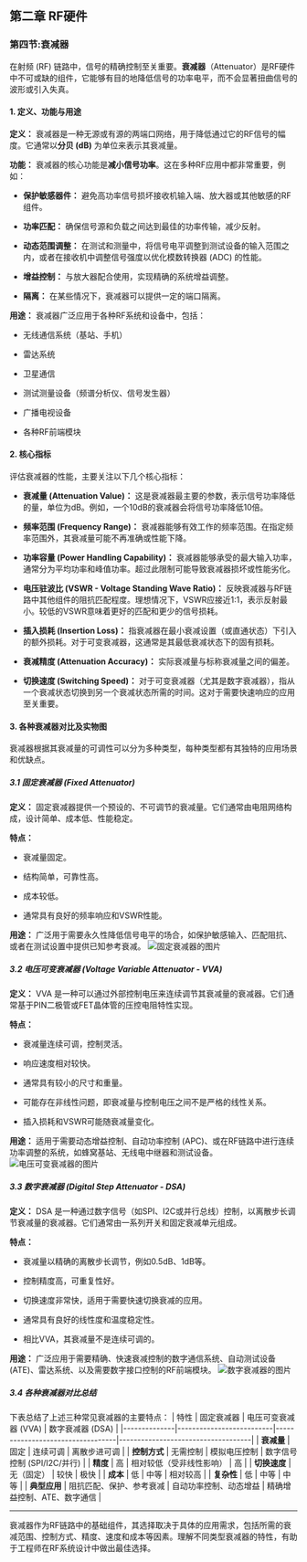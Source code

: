 ## 第二章 RF硬件

### 第四节:衰减器

在射频 (RF) 链路中，信号的精确控制至关重要。**衰减器**（Attenuator）是RF硬件中不可或缺的组件，它能够有目的地降低信号的功率电平，而不会显著扭曲信号的波形或引入失真。

#### 1. 定义、功能与用途

**定义：** 衰减器是一种无源或有源的两端口网络，用于降低通过它的RF信号的幅度。它通常以**分贝 (dB)** 为单位来表示其衰减量。

**功能：** 衰减器的核心功能是**减小信号功率**。这在多种RF应用中都非常重要，例如：

-   **保护敏感器件：** 避免高功率信号损坏接收机输入端、放大器或其他敏感的RF组件。
    
-   **功率匹配：** 确保信号源和负载之间达到最佳的功率传输，减少反射。
    
-   **动态范围调整：** 在测试和测量中，将信号电平调整到测试设备的输入范围之内，或者在接收机中调整信号强度以优化模数转换器 (ADC) 的性能。
    
-   **增益控制：** 与放大器配合使用，实现精确的系统增益调整。
    
-   **隔离：** 在某些情况下，衰减器可以提供一定的端口隔离。
    

**用途：** 衰减器广泛应用于各种RF系统和设备中，包括：

-   无线通信系统（基站、手机）
    
-   雷达系统
    
-   卫星通信
    
-   测试测量设备（频谱分析仪、信号发生器）
    
-   广播电视设备
    
-   各种RF前端模块
    

#### 2. 核心指标

评估衰减器的性能，主要关注以下几个核心指标：

-   **衰减量 (Attenuation Value)：** 这是衰减器最主要的参数，表示信号功率降低的量，单位为dB。例如，一个10dB的衰减器会将信号功率降低10倍。
    
-   **频率范围 (Frequency Range)：** 衰减器能够有效工作的频率范围。在指定频率范围外，其衰减量可能不再准确或性能下降。
    
-   **功率容量 (Power Handling Capability)：** 衰减器能够承受的最大输入功率，通常分为平均功率和峰值功率。超过此限制可能导致衰减器损坏或性能劣化。
    
-   **电压驻波比 (VSWR - Voltage Standing Wave Ratio)：** 反映衰减器与RF链路中其他组件的阻抗匹配程度。理想情况下，VSWR应接近1:1，表示反射最小。较低的VSWR意味着更好的匹配和更少的信号损耗。
    
-   **插入损耗 (Insertion Loss)：** 指衰减器在最小衰减设置（或直通状态）下引入的额外损耗。对于可变衰减器，这通常是其最低衰减状态下的固有损耗。
    
-   **衰减精度 (Attenuation Accuracy)：** 实际衰减量与标称衰减量之间的偏差。
    
-   **切换速度 (Switching Speed)：** 对于可变衰减器（尤其是数字衰减器），指从一个衰减状态切换到另一个衰减状态所需的时间。这对于需要快速响应的应用至关重要。
    

#### 3. 各种衰减器对比及实物图

衰减器根据其衰减量的可调性可以分为多种类型，每种类型都有其独特的应用场景和优缺点。

##### 3.1 固定衰减器 (Fixed Attenuator)

**定义：** 固定衰减器提供一个预设的、不可调节的衰减量。它们通常由电阻网络构成，设计简单、成本低、性能稳定。

**特点：**

-   衰减量固定。
    
-   结构简单，可靠性高。
    
-   成本较低。
    
-   通常具有良好的频率响应和VSWR性能。
    

**用途：** 广泛用于需要永久性降低信号电平的场合，如保护敏感输入、匹配阻抗、或者在测试设置中提供已知参考衰减。
![固定衰减器的图片](https://encrypted-tbn0.gstatic.com/images?q=tbn:ANd9GcS97IvfxdtM2eQal9DY45QtkV6uGrLQWEi2OmAmQMIRoAq3yb7kiQ-g3tkaKtQs)

##### 3.2 电压可变衰减器 (Voltage Variable Attenuator - VVA)

**定义：** VVA 是一种可以通过外部控制电压来连续调节其衰减量的衰减器。它们通常基于PIN二极管或FET晶体管的压控电阻特性实现。

**特点：**

-   衰减量连续可调，控制灵活。
    
-   响应速度相对较快。
    
-   通常具有较小的尺寸和重量。
    
-   可能存在非线性问题，即衰减量与控制电压之间不是严格的线性关系。
    
-   插入损耗和VSWR可能随衰减量变化。
    

**用途：** 适用于需要动态增益控制、自动功率控制 (APC)、或在RF链路中进行连续功率调整的系统，如蜂窝基站、无线电中继器和测试设备。
![电压可变衰减器的图片](https://encrypted-tbn2.gstatic.com/images?q=tbn:ANd9GcQ4x4-DLjp85jSpIfd3Dum2C_uG0KO1QJGaPTGbRXmtNyyV3ecNcUtruAA5LMpd)

##### 3.3 数字衰减器 (Digital Step Attenuator - DSA)

**定义：** DSA 是一种通过数字信号（如SPI、I2C或并行总线）控制，以离散步长调节衰减量的衰减器。它们通常由一系列开关和固定衰减单元组成。

**特点：**

-   衰减量以精确的离散步长调节，例如0.5dB、1dB等。
    
-   控制精度高，可重复性好。
    
-   切换速度非常快，适用于需要快速切换衰减的应用。
    
-   通常具有良好的线性度和温度稳定性。
    
-   相比VVA，其衰减量不是连续可调的。
    

**用途：** 广泛应用于需要精确、快速衰减控制的数字通信系统、自动测试设备 (ATE)、雷达系统、以及需要数字接口控制的RF前端模块。
![数字衰减器的图片](https://encrypted-tbn2.gstatic.com/images?q=tbn:ANd9GcTxHbwK1PHsdWZ_y4YYSPYNX5zZBUqGhLwJ-9nc8ne6jSCYc7uLuZcNVOxsGELH)

##### 3.4 各种衰减器对比总结

下表总结了上述三种常见衰减器的主要特点：
| 特性         | 固定衰减器               | 电压可变衰减器 (VVA)           | 数字衰减器 (DSA)                  |
|--------------|--------------------------|----------------------------------|------------------------------------|
| **衰减量**   | 固定                     | 连续可调                         | 离散步进可调                       |
| **控制方式** | 无需控制                 | 模拟电压控制                     | 数字信号控制 (SPI/I2C/并行)        |
| **精度**     | 高                       | 相对较低（受非线性影响）        | 高                                 |
| **切换速度** | 无（固定）               | 较快                             | 极快                               |
| **成本**     | 低                       | 中等                             | 相对较高                           |
| **复杂性**   | 低                       | 中等                             | 中等                               |
| **典型应用** | 阻抗匹配、保护、参考衰减 | 自动功率控制、动态增益          | 精确增益控制、ATE、数字通信       |

----------

衰减器作为RF链路中的基础组件，其选择取决于具体的应用需求，包括所需的衰减范围、控制方式、精度、速度和成本等因素。理解不同类型衰减器的特性，有助于工程师在RF系统设计中做出最佳选择。
<!--stackedit_data:
eyJoaXN0b3J5IjpbLTU1MDQ2MjE4MSwtMTUxNzg2MDA1OSwtMT
Y4NTAyMDQyMywtOTY1NDI4NzAyXX0=
-->
